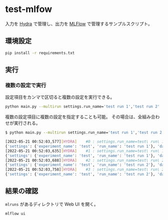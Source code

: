 # test-mlfow

入力を [Hydra][linkhydra] で管理し、出力を [MLFlow][linkmlflow] で管理するサンプルスクリプト。

## 環境設定

```bash
pip install -r requirements.txt
```

## 実行

### 複数の設定で実行

設定項目をカンマで区切ると複数の設定を実行できる。

```bash
python main.py --multirun settings.run_name='test run 1','test run 2'
```

複数の設定項目に複数の設定を指定することも可能。
その場合は、全組み合わせが実行される。

```bash
$ python main.py --multirun settings.run_name='test run 1','test run 2' data.train.hoge=2,3

[2022-05-21 00:52:03,577][HYDRA] 	#0 : settings.run_name=test\ run\ 1 data.train.hoge=2
{'settings': {'experiment_name': 'test', 'run_name': 'test run 1'}, 'data': {'train': {'hoge': 2}, 'valid': {'hoge': 1}, 'test': {'hoge': 2}}, 'model': {'hyperparam': {'hoge': 1}}}
[2022-05-21 00:52:03,635][HYDRA] 	#1 : settings.run_name=test\ run\ 1 data.train.hoge=3
{'settings': {'experiment_name': 'test', 'run_name': 'test run 1'}, 'data': {'train': {'hoge': 3}, 'valid': {'hoge': 1}, 'test': {'hoge': 2}}, 'model': {'hyperparam': {'hoge': 1}}}
[2022-05-21 00:52:03,688][HYDRA] 	#2 : settings.run_name=test\ run\ 2 data.train.hoge=2
{'settings': {'experiment_name': 'test', 'run_name': 'test run 2'}, 'data': {'train': {'hoge': 2}, 'valid': {'hoge': 1}, 'test': {'hoge': 2}}, 'model': {'hyperparam': {'hoge': 1}}}
[2022-05-21 00:52:03,758][HYDRA] 	#3 : settings.run_name=test\ run\ 2 data.train.hoge=3
{'settings': {'experiment_name': 'test', 'run_name': 'test run 2'}, 'data': {'train': {'hoge': 3}, 'valid': {'hoge': 1}, 'test': {'hoge': 2}}, 'model': {'hyperparam': {'hoge': 1}}}
```

## 結果の確認

`mlruns` があるディレクトリで Web UI を開く。

```bash
mlflow ui
```

[linkhydra]:https://github.com/facebookresearch/hydra
[linkmlflow]:https://mlflow.org/
